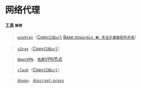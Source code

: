 # 网络代理

#### 工具 `推荐`

> [`winXray`](https://github.com/TheMRLL/winxray)（[Copy`订阅url`](https://github.com/freefq/free) [Base on`aardio 🔊 专注于桌面软件开发`](http://www.aardio.com/)）

> [`v2ray`](https://github.com/v2ray/v2ray-core)（[Copy`订阅url`](http://120.92.132.166:8888/down/MshRNLEFCNSe)）

> [`OpenVPN`](https://openvpn.net/client-connect-vpn-for-windows/)、[`免费`VPN节点](https://www.vpnbook.com/freevpn)

> [`clash`](https://github.com/Dreamacro/clash)（[Copy`订阅url`](https://suo.yt/YestHxZ)）

> [`dsvpn`](https://github.com/jedisct1/dsvpn)、[`dnscrypt-proxy`](https://github.com/DNSCrypt/dnscrypt-proxy)

